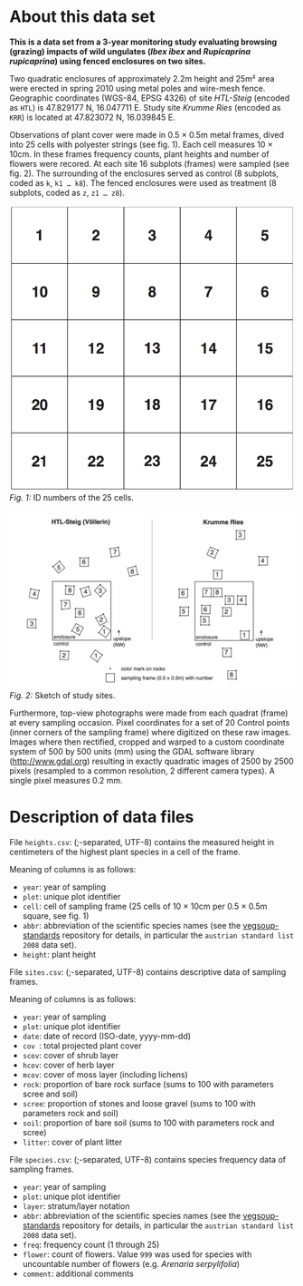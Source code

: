 About this data set
===================

**This is a data set from a 3-year monitoring study evaluating browsing (grazing) impacts of wild ungulates (*Ibex ibex* and *Rupicaprina rupicaprina*) using fenced enclosures on two sites.**

Two quadratic enclosures of approximately 2.2m height and 25m² area were erected in spring 2010 using metal poles and wire-mesh fence. Geographic coordinates (WGS-84, EPSG 4326) of site *HTL-Steig* (encoded as `HTL`) is 47.829177 N, 16.047711 E. Study site *Krumme Ries* (encoded as `KRR`) is located at 47.823072 N, 16.039845 E.

Observations of plant cover were made in 0.5 × 0.5m metal frames, dived into 25 cells with polyester strings (see fig. 1). Each cell measures 10 × 10cm. In these frames frequency counts, plant heights and number of flowers were recored. At each site 16 subplots (frames) were sampled (see fig. 2). The surrounding of the enclosures served as control (8 subplots, coded as `k`, `k1 … k8`). The fenced enclosures were used as treatment (8 subplots, coded as `z`, `z1 … z8`).

![*Fig. 1:* ID numbers of the 25 cells.](cells.png)
*Fig. 1:* ID numbers of the 25 cells.

![*Fig. 2:* Sketch of study sites.](sketch.png)
*Fig. 2:* Sketch of study sites.


Furthermore, top-view photographs were made from each quadrat (frame) at every sampling occasion. Pixel coordinates for a set of 20 Control points (inner corners of the sampling frame) where digitized on these raw images. Images where then rectified, cropped and warped to a custom coordinate system of 500 by 500 units (mm) using the GDAL software library (http://www.gdal.org) resulting in exactly quadratic images of 2500 by 2500 pixels (resampled to a common resolution, 2 different camera types). A single pixel measures 0.2 mm.

Description of data files
=========================

File `heights.csv`: (;-separated, UTF-8) contains the measured height in centimeters of the highest plant species in a cell of the frame.

Meaning of columns is as follows:

+ `year`: year of sampling
+ `plot`: unique plot identifier
+ `cell`: cell of sampling frame (25 cells of 10 × 10cm per 0.5 × 0.5m square, see fig. 1)
+ `abbr`: abbreviation of the scientific species names (see the [vegsoup-standards](https://github.com/kardinal-eros/vegsoup-standards) repository for details, in particular the `austrian standard list 2008` data set).
+ `height`: plant height

File `sites.csv`: (;-separated, UTF-8) contains descriptive data of sampling frames.

Meaning of columns is as follows:

+ `year`: year of sampling
+ `plot`: unique plot identifier
+ `date`: date of record (ISO-date, yyyy-mm-dd)
+ `cov `: total projected plant cover
+ `scov`: cover of shrub layer
+ `hcov`: cover of herb layer
+ `mcov`: cover of moss layer (including lichens)
+ `rock`: proportion of bare rock surface (sums to 100 with parameters scree and soil)
+ `scree`: proportion of stones and loose gravel  (sums to 100 with parameters rock and soil)
+ `soil`: proportion of bare soil  (sums to 100 with parameters rock and scree)
+ `litter`: cover of plant litter

File `species.csv`: (;-separated, UTF-8) contains species frequency data of sampling frames.

+ `year`:  year of sampling
+ `plot`: unique plot identifier
+ `layer`: stratum/layer notation
+ `abbr`: abbreviation of the scientific species names (see the [vegsoup-standards](https://github.com/kardinal-eros/vegsoup-standards) repository for details, in particular the `austrian standard list 2008` data set).
+ `freq`: frequency count (1 through 25)
+ `flower`: count of flowers. Value `999` was used for species with uncountable number of flowers (e.g. *Arenaria serpylifolia*)
+ `comment`: additional comments